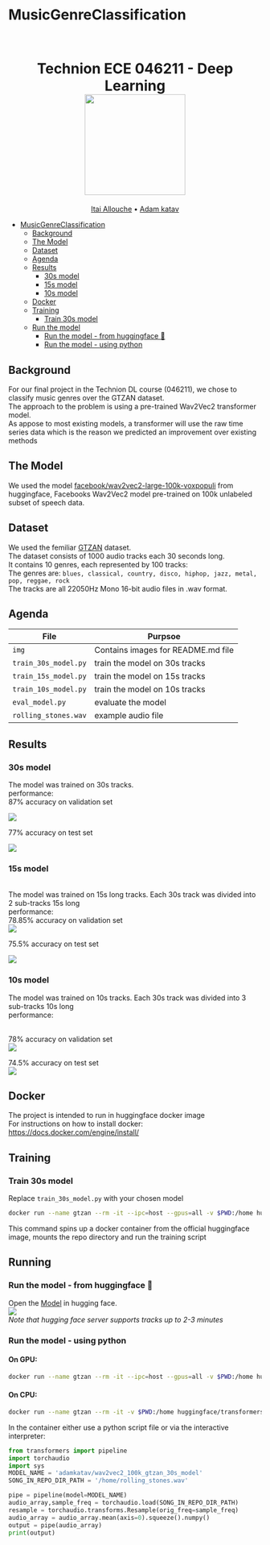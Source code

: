# MusicGenreClassification

<h1 align="center">
  <br>
Technion ECE 046211 - Deep Learning
  <br>
  <img src="https://raw.githubusercontent.com/taldatech/ee046211-deep-learning/main/assets/nn_gumgum.gif" height="200">
</h1>
  <p align="center">
    <a href="https://github.com/ItaiAllouche">Itai Allouche</a> •
    <a href="https://github.com/adamkatav">Adam katav</a>
  </p>

- [MusicGenreClassification](#MusicGenreClassification)
  * [Background](#background)
  * [The Model](#the-model)
  * [Dataset](#dataset)
  * [Agenda](#agenda)
  * [Results](#Results)
    + [30s model](#30s-model)
    + [15s model](#15s-model)
    + [10s model](#10s-model)
  * [Docker](#Docker)
  * [Training](#Training)
    + [Train 30s model](#train-30s-model)
  * [Run the model](#Run-the-model)
    + [Run the model - from huggingface 🤗](#run-the-model---from-huggingface-)
    + [Run the model - using python](#Run-the-model---using-python)

## Background
For our final project in the Technion DL course (046211), we chose to classify music genres over the GTZAN dataset.
<br>
The approach to the problem is using a pre-trained Wav2Vec2 transformer model.
<br>
As appose to most existing models, a transformer will use the raw time series data which is the reason we predicted an improvement over existing methods
  

## The Model
We used the model <a href="https://huggingface.co/facebook/wav2vec2-large-100k-voxpopuli">facebook/wav2vec2-large-100k-voxpopuli</a> from huggingface,
Facebooks Wav2Vec2 model pre-trained on 100k unlabeled subset of speech data.
<br>


## Dataset
We used the femiliar <a href="https://www.kaggle.com/datasets/andradaolteanu/gtzan-dataset-music-genre-classification">GTZAN</a> dataset.
<br>
The dataset consists of 1000 audio tracks each 30 seconds long.
<br>
It contains 10 genres, each represented by 100 tracks:
<br>
The genres are: `blues, classical, country, disco, hiphop, jazz, metal, pop, reggae, rock`
<br>
The tracks are all 22050Hz Mono 16-bit audio files in .wav format.


## Agenda

|File       | Purpsoe |
|----------------|---------|
|`img`| Contains images for README.md file  |
|`train_30s_model.py`| train the model on 30s tracks |
|`train_15s_model.py`| train the model on 15s tracks  |
|`train_10s_model.py`| train the model on 10s tracks  |
|`eval_model.py`| evaluate the model|
|`rolling_stones.wav`| example audio file|
## Results
### 30s model
The model was trained on 30s tracks.
<br>
performance:
<br>
87% accuracy on validation set
<br>

<img src="/img/30sec_valid.jpeg">
<br>

77% accuracy on test set
<br>

<img src="/img/30sec_test.jpeg">

### 15s model
<br>
The model was trained on 15s long tracks.
Each 30s track was divided into 2 sub-tracks 15s long
<br>
performance:
<br>
78.85% accuracy on validation set
<br>

<img src="/img/15sec_valid.jpeg">
<br>

75.5% accuracy on test set
<br>

<img src="/img/15sec_test.jpeg">

### 10s model
The model was trained on 10s tracks.
Each 30s track was divided into 3 sub-tracks 10s long
<br>
performance:

<br>
78% accuracy on validation set
<br>

<img src="/img/10sec_valid.jpeg">
<br>

74.5% accuracy on test set
<br>
<img src="/img/10sec_test.jpeg">
<br>
## Docker
The project is intended to run in huggingface docker image
<br>
For instructions on how to install docker:
<br>
<a href="https://docs.docker.com/engine/install/">https://docs.docker.com/engine/install/</a>
## Training
### Train 30s model
Replace `train_30s_model.py` with your chosen model
```bash
docker run --name gtzan --rm -it --ipc=host --gpus=all -v $PWD:/home huggingface/transformers-pytorch-gpu python3 /home/train_30s_model.py
```
This command spins up a docker container from the official huggingface image, mounts the repo directory and run the training script
## Running
### Run the model - from huggingface 🤗
Open the <a href="https://huggingface.co/adamkatav/wav2vec2_100k_gtzan_30s_model">Model</a> in hugging face.
<br>
<img src="/img/run_in_hugging_face.jpeg">
<br>
*Note that hugging face server supports tracks up to 2-3 minutes*
### Run the model - using python
#### On GPU:
```bash
docker run --name gtzan --rm -it --ipc=host --gpus=all -v $PWD:/home huggingface/transformers-pytorch-gpu
```
#### On CPU:
```bash
docker run --name gtzan --rm -it -v $PWD:/home huggingface/transformers-pytorch-gpu
```
In the container either use a python script file or via the interactive interpreter:
```python
from transformers import pipeline
import torchaudio
import sys
MODEL_NAME = 'adamkatav/wav2vec2_100k_gtzan_30s_model'
SONG_IN_REPO_DIR_PATH = '/home/rolling_stones.wav'

pipe = pipeline(model=MODEL_NAME)
audio_array,sample_freq = torchaudio.load(SONG_IN_REPO_DIR_PATH)
resample = torchaudio.transforms.Resample(orig_freq=sample_freq)
audio_array = audio_array.mean(axis=0).squeeze().numpy()
output = pipe(audio_array)
print(output)
```
